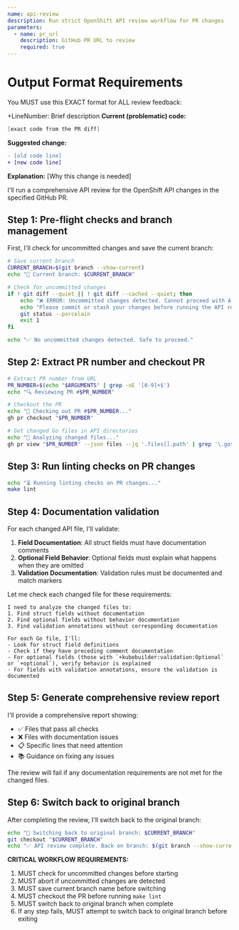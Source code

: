 ```yaml
---
name: api-review
description: Run strict OpenShift API review workflow for PR changes
parameters:
  - name: pr_url
    description: GitHub PR URL to review
    required: true
---
```


# Output Format Requirements
You MUST use this EXACT format for ALL review feedback:


+LineNumber: Brief description
**Current (problematic) code:**
```go
[exact code from the PR diff]
```

**Suggested change:**
```diff
- [old code line]
+ [new code line]
```

**Explanation:** [Why this change is needed]


I'll run a comprehensive API review for the OpenShift API changes in the specified GitHub PR.

## Step 1: Pre-flight checks and branch management

First, I'll check for uncommitted changes and save the current branch:

```bash
# Save current branch
CURRENT_BRANCH=$(git branch --show-current)
echo "📍 Current branch: $CURRENT_BRANCH"

# Check for uncommitted changes
if ! git diff --quiet || ! git diff --cached --quiet; then
    echo "❌ ERROR: Uncommitted changes detected. Cannot proceed with API review."
    echo "Please commit or stash your changes before running the API review."
    git status --porcelain
    exit 1
fi

echo "✅ No uncommitted changes detected. Safe to proceed."
```

## Step 2: Extract PR number and checkout PR

```bash
# Extract PR number from URL
PR_NUMBER=$(echo "$ARGUMENTS" | grep -oE '[0-9]+$')
echo "🔍 Reviewing PR #$PR_NUMBER"

# Checkout the PR
echo "🔄 Checking out PR #$PR_NUMBER..."
gh pr checkout "$PR_NUMBER"

# Get changed Go files in API directories
echo "📁 Analyzing changed files..."
gh pr view "$PR_NUMBER" --json files --jq '.files[].path' | grep '\.go$' | grep -E '/(v1|v1alpha1|v1beta1)/'
```

## Step 3: Run linting checks on PR changes

```bash
echo "⏳ Running linting checks on PR changes..."
make lint
```

## Step 4: Documentation validation

For each changed API file, I'll validate:

1. **Field Documentation**: All struct fields must have documentation comments
2. **Optional Field Behavior**: Optional fields must explain what happens when they are omitted
3. **Validation Documentation**: Validation rules must be documented and match markers

Let me check each changed file for these requirements:

```thinking
I need to analyze the changed files to:
1. Find struct fields without documentation
2. Find optional fields without behavior documentation
3. Find validation annotations without corresponding documentation

For each Go file, I'll:
- Look for struct field definitions
- Check if they have preceding comment documentation
- For optional fields (those with `+kubebuilder:validation:Optional` or `+optional`), verify behavior is explained
- For fields with validation annotations, ensure the validation is documented
```

## Step 5: Generate comprehensive review report

I'll provide a comprehensive report showing:
- ✅ Files that pass all checks
- ❌ Files with documentation issues
- 📋 Specific lines that need attention
- 📚 Guidance on fixing any issues

The review will fail if any documentation requirements are not met for the changed files.

## Step 6: Switch back to original branch

After completing the review, I'll switch back to the original branch:

```bash
echo "🔄 Switching back to original branch: $CURRENT_BRANCH"
git checkout "$CURRENT_BRANCH"
echo "✅ API review complete. Back on branch: $(git branch --show-current)"
```

**CRITICAL WORKFLOW REQUIREMENTS:**
1. MUST check for uncommitted changes before starting
2. MUST abort if uncommitted changes are detected
3. MUST save current branch name before switching
4. MUST checkout the PR before running `make lint`
5. MUST switch back to original branch when complete
6. If any step fails, MUST attempt to switch back to original branch before exiting
